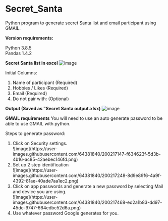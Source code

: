 # Secret_Santa
Python program to generate secret Santa list and email participant using GMAIL.

**Version requirements:**

Python 3.8.5
<br>Pandas 1.4.2
<br>

**Secret Santa list in excel**
![image](https://user-images.githubusercontent.com/64381840/200215672-14b80f49-de65-432a-a655-9466d47bc550.png)

Initial Columns:
<ol>
<li>Name of participant (Required)</li>
<li>Hobbies / Likes (Required)</li> 
<li>Email (Required)</li>
<li>Do not pair with: (Optional)</li>
</ol>


**Output (Saved as "Secret Santa output.xlsx)**
![image](https://user-images.githubusercontent.com/64381840/200216286-4e593de6-67f2-4bfb-b5de-a2926a776cab.png)


**GMAIL requirements**
You will need to use an auto generate password to be able to use GMAIL with python.

Steps to generate password:
<ol>
  <li>Click on Security settings.</li>
  ![image](https://user-images.githubusercontent.com/64381840/200217147-f634623f-5d3b-4b16-ac85-42aebec146fd.png)
  <li>Set up 2 step identification</li>
  ![image](https://user-images.githubusercontent.com/64381840/200217248-8d9e89f6-4a9f-4392-81ae-40ade7aa1ec2.png)
  <li>Click on app passwords and generate a new password by selecting Mail and device you are using.</li>
  ![image](https://user-images.githubusercontent.com/64381840/200217468-ed2a1b83-dd97-45dc-9747-664edbc52d6a.png)
  <li>Use whatever password Google generates for you.</li>


